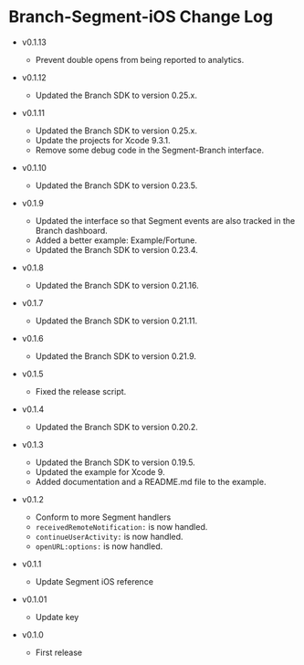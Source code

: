 # Branch-Segment-iOS Change Log

- v0.1.13
  * Prevent double opens from being reported to analytics.

- v0.1.12
  * Updated the Branch SDK to version 0.25.x.

- v0.1.11
  * Updated the Branch SDK to version 0.25.x.
  * Update the projects for Xcode 9.3.1.
  * Remove some debug code in the Segment-Branch interface.

- v0.1.10
  * Updated the Branch SDK to version 0.23.5.

- v0.1.9
  * Updated the interface so that Segment events are also tracked in the Branch dashboard.
  * Added a better example: Example/Fortune.
  * Updated the Branch SDK to version 0.23.4.

- v0.1.8
  * Updated the Branch SDK to version 0.21.16.

- v0.1.7
  * Updated the Branch SDK to version 0.21.11.

- v0.1.6
  * Updated the Branch SDK to version 0.21.9.

- v0.1.5
  * Fixed the release script.

- v0.1.4
  * Updated the Branch SDK to version 0.20.2.

- v0.1.3
  * Updated the Branch SDK to version 0.19.5.
  * Updated the example for Xcode 9.
  * Added documentation and a README.md file to the example.

- v0.1.2
  * Conform to more Segment handlers
  * `receivedRemoteNotification:` is now handled.
  * `continueUserActivity:` is now handled.
  * `openURL:options:` is now handled.

- v0.1.1
  * Update Segment iOS reference

- v0.1.01
  * Update key

- v0.1.0
  * First release
